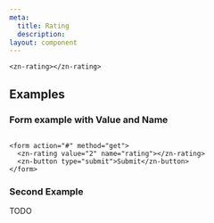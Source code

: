 ```yaml
---
meta:
  title: Rating
  description:
layout: component
---
```


```html:preview
<zn-rating></zn-rating>
```

## Examples

### Form example with Value and Name

```html:preview

<form action="#" method="get">
  <zn-rating value="2" name="rating"></zn-rating>
  <zn-button type="submit">Submit</zn-button>
</form>
```

### Second Example

TODO


